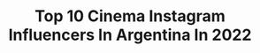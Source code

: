 ---
title: Top 10 Cinema Instagram Influencers In Argentina In 2022
description: >-
  Find top cinema Instagram influencers in Argentina in 2022. Most popular hashtags: #cuarentena #quedateencasa #art.
platform: Instagram
hits: 81
text_top: Analyze the top-rated Instagram accounts on inBeat.
text_bottom: Our search engine holds 81 Instagram influencers like this in Argentina for you to work with.
profiles:
  - username: "fiosargenti"
    fullname: >-
      Fio Sargenti
    bio: >-
      Fueguina. Periodista. 📻 @SensacionalExito en @metro951 📺 @cinemarkhoyts 🎙 @postafm y @filmejuntoalpueblo
    location: "Argentina"
    followers: 58602
    engagement: 246
    commentsToLikes: 0.046238
    id: ck139i2g9lev90i19fe0ofheb
    verified: true
    hashtags: "#nos4a2, #eld, #esunatrampa, #levanta"
  - username: "faccubulacio"
    fullname: >-
      F a 🎬 u
    bio: >-
      Cinematographer 🎥🎬 Wild Photography 📷🔥 Director y Productor en @unrealcreative Argentino 🇦🇷🌎🇲🇽
    location: "Argentina"
    followers: 16899
    engagement: 343
    commentsToLikes: 0.013375
    id: ck6udu9yon6930j71qanxuyqo
    verified: false
    hashtags: "#caribbeanlifestyle, #curvs, #sonya7iii, #beautiful"
  - username: "alexispuig"
    fullname: >-
      Alexis Puig
    bio: >-
      Columnista de @telenueve Conductor de #CulturaPop en @popradio1015 y #Cinetec Host de @cinemarkhoyts editor de En Cartel en @infobae #Cine #Series 🍿
    location: "Argentina"
    followers: 37293
    engagement: 176
    commentsToLikes: 0.103488
    id: ck1353kxwzixq0i19pgoji42f
    verified: false
    hashtags: "#cuarentena, #retarde, #joker, #quedateencasa"
  - username: "alepetra_"
    fullname: >-
      ALE PETRA / Art of Visuals
    bio: >-
      🛸 Cinematic FPV Drone Pilot (ANAC) 📽 Código de descuento ALESONY - Sony.com.ar ⚡CUADROS + PRESETS⚡
    location: "Argentina"
    followers: 54286
    engagement: 508
    commentsToLikes: 0.038028
    id: ck0ueh3salftm0i19oxrxa3md
    verified: false
    hashtags: "#equinox, #atpc, #quedateencasa, #yomequedoencasa"
  - username: "zumayacordero"
    fullname: >-
      Zumaya Cordero
    bio: >-
      📍Cuenta profesional 🎥 Executive Producer: Que León-Leones-NELQP-Los Reyes 🍿Caribbean Cinemas 🔐Cta personal:@zumatron_cordero LinkedIn Zumaya Cordero
    location: "Argentina"
    followers: 28378
    engagement: 129
    commentsToLikes: 0.056270
    id: ck5hkv97oj3ei0i112cmuto41
    verified: false
    hashtags: "#zumatron, #condios, #positivevibes, #caribbeanfilms"
  - username: "bangalter_cosplay"
    fullname: >-
      Sabrina  Bangalter
    bio: >-
      ARGENTINA 🇦🇷 Actress, shapeshifter, self taught make-up artist, International Cosplayer🎭 Movies, everything about cinema. TikTok: sabrinabangalter
    location: "Argentina"
    followers: 10101
    engagement: 483
    commentsToLikes: 0.042121
    id: ck0u7r1fk5l3q0i19wxnsi680
    verified: false
    hashtags: "#cosplayersofinstagram, #toddphillips, #sfxmakeup, #finnwolfhard"
  - username: "premiosfenix"
    fullname: >-
      Premios Fénix
    bio: >-
      Premiación al cine y a las series realizadas en América Latina, España y Portugal. Organizado por @Cinema23oficial #PremiosFénix #MásQueUnPremio
    location: "Argentina"
    followers: 17954
    engagement: 213
    commentsToLikes: 0.052285
    id: ck5zo6kg8pvhq0i14xx4sw6b2
    verified: false
    hashtags: "#25n, #noestamosenguerra, #chilehoy, #noalautogolpe"
  - username: "cinemania.es"
    fullname: >-
      CINEMANÍA
    bio: >-
      LOCOS POR EL CINE
    location: "Argentina"
    followers: 43050
    engagement: 98
    commentsToLikes: 0.020438
    id: ck14k01r6n1cd0i19dxvvf5m8
    verified: true
    hashtags: "#batman, #dvd, #4kuhd, #starwars"
  - username: "gaslorenzo"
    fullname: >-
      GASTÓN LORENZO
    bio: >-
      🎭 Actor 🕺🏽 Bailarín 👯‍♀️ Coreógrafo 🥊 Doble de riesgo 🌍💚 Aportando mi granito con @agranel.cido ♻️
    location: "Argentina"
    followers: 26794
    engagement: 191
    commentsToLikes: 0.136447
    id: ck5zjhugshmcr0i141akgeu1g
    verified: false
    hashtags: "#mequedoencasa, #actores, #arte, #casting"
  - username: "tahimialvarinoveloz"
    fullname: >-
      Tahimi Alvariño Veloz 🧿🕉☮️☪️
    bio: >-
      Actriz, presentadora .Cubana 🌻
    location: "Argentina"
    followers: 51723
    engagement: 551
    commentsToLikes: 0.039913
    id: ck0vyvybh61s40i19gq3h752h
    verified: false
    hashtags: "#actricescubanas, #cinecubano, #latina, #in"
---